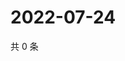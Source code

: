 # 2022-07-24

共 0 条

<!-- BEGIN WEIBO -->
<!-- 最后更新时间 Sun Jul 24 2022 15:15:14 GMT+0800 (China Standard Time) -->

<!-- END WEIBO -->

